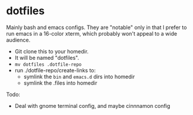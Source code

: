 # dotfiles

Mainly bash and emacs configs.  They are "notable" only in that I prefer to run
emacs in a 16-color xterm, which probably won't appeal to a wide audience.

* Git clone this to your homedir.
* It will be named "dotfiles".
* `mv dotfiles .dotfile-repo`
* run ./dotfile-repo/create-links to:
  * symlink the `bin` and `emacs.d` dirs into homedir
  * symlink the .files into homedir


Todo:

* Deal with gnome terminal config, and maybe cinnnamon config

